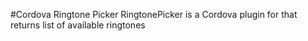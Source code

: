 #Cordova Ringtone Picker
RingtonePicker is a Cordova plugin for  that returns list of available ringtones
